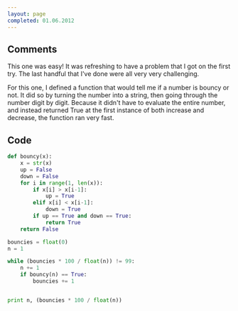 ```yaml
---
layout: page
completed: 01.06.2012
---
```


## Comments

This one was easy! It was refreshing to have a problem that I got on the first
try. The last handful that I've done were all very very challenging.

For this one, I defined a function that would tell me if a number is bouncy or
not. It did so by turning the number into a string, then going through the
number digit by digit. Because it didn't have to evaluate the entire number,
and instead returned True at the first instance of both increase and decrease,
the function ran very fast.

## Code

```python
def bouncy(x):
	x = str(x)
	up = False
	down = False
	for i in range(1, len(x)):
		if x[i] > x[i-1]:
			up = True
		elif x[i] < x[i-1]:
			down = True
		if up == True and down == True:
			return True
	return False

bouncies = float(0)
n = 1

while (bouncies * 100 / float(n)) != 99:
	n += 1
	if bouncy(n) == True:
		bouncies += 1


print n, (bouncies * 100 / float(n))
```
